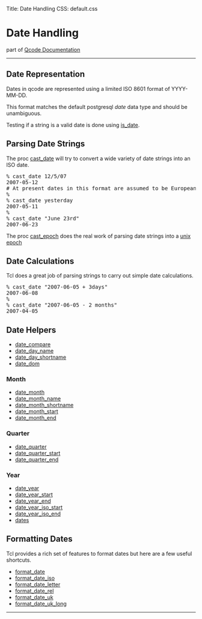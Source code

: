 Title: Date Handling
CSS: default.css

Date Handling
======================
part of [Qcode Documentation](index.md)

* * *

Date Representation
--------------------------


Dates in qcode are represented using a limited ISO 8601 format of YYYY-MM-DD.

This format matches the default postgresql *date* data type and should be unambiguous.

Testing if a string is a valid date is done using [is_date].

Parsing Date Strings
--------------------------

The proc [cast_date] will try to convert a wide variety of date strings into an ISO date.

<pre class="tcl example">
% cast_date 12/5/07
2007-05-12
# At present dates in this format are assumed to be European DD/MM/YY
%
% cast_date yesterday
2007-05-11
%
% cast_date "June 23rd"
2007-06-23
</pre>

The proc [cast_epoch] does the real work of parsing date strings into a [unix epoch](http://en.wikipedia.org/wiki/Unix_time)

Date Calculations
--------------------------
Tcl does a great job of parsing strings to carry out simple date calculations.

<pre class="tcl example">
% cast_date "2007-06-05 + 3days"
2007-06-08
%
% cast_date "2007-06-05 - 2 months"
2007-04-05
</pre>

Date Helpers
--------------------------

* [date_compare]
* [date_day_name]
* [date_day_shortname]
* [date_dom]

### Month

* [date_month]
* [date_month_name]
* [date_month_shortname]
* [date_month_start]
* [date_month_end]

### Quarter

* [date_quarter]
* [date_quarter_start]
* [date_quarter_end]

### Year

* [date_year]
* [date_year_start]
* [date_year_end]
* [date_year_iso_start]
* [date_year_iso_end]
* [dates]

Formatting Dates
--------------------------

Tcl provides a rich set of features to format dates but here are a few useful shortcuts.

* [format_date]
* [format_date_iso]
* [format_date_letter]
* [format_date_rel]
* [format_date_uk]
* [format_date_uk_long]

* * *

[is_date]: procs/is_date.md
[cast_date]: procs/cast_date.md
[cast_epoch]: procs/cast_epoch.md

[date_compare]: procs/date_compare.md
[date_day_name]: procs/date_day_name.md
[date_day_shortname]: procs/date_day_shortname.md
[date_dom]: procs/date_dom.md

[date_month]: procs/date_month.md
[date_month_name]: procs/date_month_name.md
[date_month_shortname]: procs/date_month_shortname.md
[date_month_start]: procs/date_month_start.md
[date_month_end]: procs/date_month_end.md

[date_quarter]: procs/date_quarter.md
[date_quarter_start]: procs/date_quarter_start.md
[date_quarter_end]: procs/date_quarter_end.md

[date_year]: procs/date_year.md

[date_year_start]: procs/date_year_start.md
[date_year_end]: procs/date_year_end.md

[date_year_iso_start]: procs/date_year_iso_start.md
[date_year_iso_end]: procs/date_year_iso_end.md


[dates]: procs/dates.md
[format_date]: procs/format_date.md
[format_date_iso]: procs/format_date_iso.md
[format_date_letter]: procs/format_date_letter.md
[format_date_rel]: procs/format_date_rel.md
[format_date_uk]: procs/format_date_uk.md
[format_date_uk_long]: procs/format_date_uk_long.md
